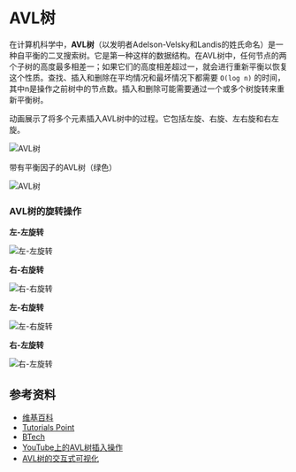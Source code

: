 # AVL树

在计算机科学中，**AVL树**（以发明者Adelson-Velsky和Landis的姓氏命名）是一种自平衡的二叉搜索树。它是第一种这样的数据结构。在AVL树中，任何节点的两个子树的高度最多相差一；如果它们的高度相差超过一，就会进行重新平衡以恢复这个性质。查找、插入和删除在平均情况和最坏情况下都需要 `O(log n)` 的时间，其中n是操作之前树中的节点数。插入和删除可能需要通过一个或多个树旋转来重新平衡树。

动画展示了将多个元素插入AVL树中的过程。它包括左旋、右旋、左右旋和右左旋。

![AVL树](https://upload.wikimedia.org/wikipedia/commons/f/fd/AVL_Tree_Example.gif)

带有平衡因子的AVL树（绿色）

![AVL树](https://upload.wikimedia.org/wikipedia/commons/a/ad/AVL-tree-wBalance_K.svg)

### AVL树的旋转操作

**左-左旋转**

![左-左旋转](http://btechsmartclass.com/data_structures/ds_images/LL%20Rotation.png)

**右-右旋转**

![右-右旋转](http://btechsmartclass.com/data_structures/ds_images/RR%20Rotation.png)

**左-右旋转**

![左-右旋转](http://btechsmartclass.com/data_structures/ds_images/LR%20Rotation.png)

**右-左旋转**

![右-左旋转](http://btechsmartclass.com/data_structures/ds_images/RL%20Rotation.png)

## 参考资料

- [维基百科](https://en.wikipedia.org/wiki/AVL_tree)
- [Tutorials Point](https://www.tutorialspoint.com/data_structures_algorithms/avl_tree_algorithm.htm)
- [BTech](http://btechsmartclass.com/data_structures/avl-trees.html)
- [YouTube上的AVL树插入操作](https://www.youtube.com/watch?v=rbg7Qf8GkQ4&list=PLLXdhg_r2hKA7DPDsunoDZ-Z769jWn4R8&index=12&)
- [AVL树的交互式可视化](https://www.cs.usfca.edu/~galles/visualization/AVLtree.html)